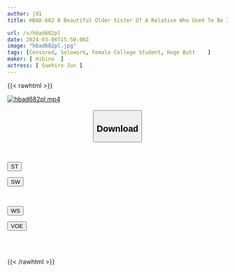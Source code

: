 ```yaml
---
author: j91
title: HBAD-682 A Beautiful Older Sister Of A Relative Who Used To Be Innocent And Pretty Has Grown Into A Big-assed Slut Who Loves Cock Jun Suehiro Jun Suehiro

url: /v/hbad682pl
date: 2024-03-06T15:50:00Z
image: "hbad682pl.jpg"
tags: [Censored, Solowork, Female College Student, Huge Butt	]
maker: [ Hibino  ]
actress: [ Suehiro Jun ]
---
```



{{< rawhtml >}}

<div class="video" data-videoid="lGzVJLDO7wTzxq">
    <a href="javascript:;">
        <img src="/v/hbad682pl/hbad682pl.jpg" width="WIDTH" height="HEIGHT" alt="hbad682pl.mp4" loading="lazy">
    </a>
</div>

<script type="text/javascript" src="https://j91.asia/asset/on-demand-st.js"></script>

<br>
  <link rel="stylesheet" href="https://j91.asia/asset/bs5.css">
  
  <center>
  <button class="btn btn-primary" type="button" data-bs-toggle="collapse" data-bs-target=".multi-collapse" aria-expanded="false" aria-controls="multiCollapseExample1 multiCollapseExample2"><h2>Download</h2></button></center>
</p>
<div class="row">
  <div class="col">
    <div class="collapse multi-collapse" id="multiCollapseExample1">
      <div class="card card-body">
	      	      <br>
<div class="buttons">  
<p><a href="https://streamtape.to/v/lGzVJLDO7wTzxq" target="_blank"><button class="btn-hover color-3"><i class="fa fa-download"></i> ST</button></a></p>
<p><a href="https://cdnwish.com/mlt3kev07sv5" target="_blank"><button class="btn-hover color-2"><i class="fa fa-download"></i> SW</button></a></p></div>
    </div>
  </div>
</div>
  <div class="col">
    <div class="collapse multi-collapse" id="multiCollapseExample2">
      <div class="card card-body">
	      <br>
<div class="buttons">
<p><a href="https://wolfstream.tv/rfo1onzfwi42"><button class="btn-hover color-9"><i class="fa fa-download"></i> WS</button></a></p>
<p><a href="https://voe.sx/mdyfs5rmehfs"><button class="btn-hover color-8"><i class="fa fa-download"></i> VOE</button></a></p></div>
<br><br>
      </div>
    </div>
  </div>
</div>

{{< /rawhtml >}}